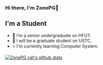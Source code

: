 ### Hi there, I'm ZonePG👋
## I'm a Student

<!--
**ZonePG/ZonePG** is a ✨ _special_ ✨ repository because its `README.md` (this file) appears on your GitHub profile.

Here are some ideas to get you started:

- 🔭 I’m currently working on ...
- 🌱 I’m currently learning ...
- 👯 I’m looking to collaborate on ...
- 🤔 I’m looking for help with ...
- 💬 Ask me about ...
- 📫 How to reach me: ...
- 😄 Pronouns: ...
- ⚡ Fun fact: ...
-->

- 🔭 I‘m a senior undergraduate on HFUT.
- 🌱 I will be a graduate student on USTC. 
- ⚡ I'm currently learning Computer System.

[![ZonePG cat's github stats](https://github-readme-stats.vercel.app/api?username=ZonePG&show_icons=true)](https://github.com/anuraghazra/github-readme-stats)
